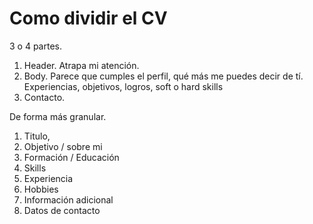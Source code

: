 # Como dividir el CV

3 o 4 partes.

1. Header. Atrapa mi atención.
2. Body. Parece que cumples el perfil, qué más me puedes decir de tí. Experiencias, objetivos, logros, soft o hard skills
3. Contacto.

De forma más granular.

1. Titulo,
2. Objetivo / sobre mi
3. Formación / Educación
4. Skills
5. Experiencia
6. Hobbies
7. Información adicional
8. Datos de contacto

